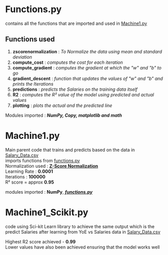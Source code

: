 # Functions.py
contains all the functions that are imported and used in [Machine1.py](https://github.com/Chracker24/Machine-Learning/blob/main/Salary_Prediction/src/Machine1.py)<br>
## Functions used
1. **zscorenormalization** : *To Normalize the data using mean and standard deviation*
2. **compute_cost** : *computes the cost for each iteration*
3. **compute_gradient** : *computes the gradient at which the "w" and "b" to go*
4. **gradient_descent** : *function that updates the values of "w" and "b" and prints the Iterations*
5. **predictions** : *predicts the Salaries on the training data itself*
6. **R2** : *computes the R² value of the model using predicted and actual values*
7. **plotting** : *plots the actual and the predicted line*

Modules imported : ***NumPy, Copy, matplotlib and math***

# Machine1.py
Main parent code that trains and predicts based on the data in [Salary_Data.csv](https://github.com/Chracker24/Machine-Learning/blob/main/Salary_Prediction/Data/Salary_Data.csv)<br>
imports functions from [functions.py](https://github.com/Chracker24/Machine-Learning/blob/main/Salary_Prediction/src/functions.py)<br>
Normalization used : [**Z-Score Normalization**](https://toptipbio.com/wp-content/uploads/2018/07/Z-score-formula.jpg)<br>
Learning Rate : **0.0001**<br>
Iterations : **100000**<br>
R² score = approx **0.95**<br>

modules imported : **NumPy**, ***[functions.py](https://github.com/Chracker24/Machine-Learning/blob/main/Salary_Prediction/src/functions.py)***

# Machine1_Scikit.py
code using Sci-kit Learn library to achieve the same output which is the predict Salaries after learning from YoE vs Salaries data in [Salary_Data.csv](https://github.com/Chracker24/Machine-Learning/blob/main/Salary_Prediction/Data/Salary_Data.csv)

Highest R2 score achieved - **0.99**<br>
Lower values have also been achieved ensuring that the model works well
